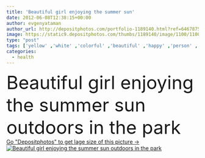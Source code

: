 ```yaml
---
title: 'Beautiful girl enjoying the summer sun'
date: 2012-06-08T12:38:15+00:00
author: evgenyataman
author_url: http://depositphotos.com/portfolio-1189140.html?ref=64678756
image: https://static9.depositphotos.com/thumbs/1189140/image/1100/11003434/api_thumb_450.jpg?forcejpeg=true
type: "post"
tags: ['yellow' ,'white' ,'colorful' ,'beautiful' ,'happy' ,'person' ,'girl' ,'female' ,'young' ,'summer' ,'people' ,'beauty' ,'sunlight' ,'park' ,'freedom' ,'sun' ,'happiness' ,'vitality' ,'nature' ,'orange' ,'sunshine' ,'sunny' ,'health' ,'healthy' ,'natural' ,'wellbeing' ,'sunset' ,'peace' ,'meditation' ,'pure' ,'lifestyle' ,'glow' ,'sunbeam' ,'spa' ,'tranquility' ,'profile' ,'in' ,'vacation' ,'dress' ,'harmony' ,'free' ,'relaxing' ,'enjoying' ,'wellness' ,'carefree' ,'embracing' ,'arms' ,'Holidays' ,'zen' ,'the' ]
categories: 
  - health
---
```

<div aling="center">
            <font size="60"> Beautiful girl enjoying the summer sun outdoors in the park</font>   
</div>
<div>
    <a href='https://depositphotos.com/11003434/stock-photo-beautiful-girl-enjoying-the-summer.html?ref=64678756' target=_blank > Go "Depositphotos" to get lage size of this picture ->
        <img href='https://depositphotos.com/11003434/stock-photo-beautiful-girl-enjoying-the-summer.html?ref=64678756' src='https://static9.depositphotos.com/1189140/1100/i/950/depositphotos_11003434-stock-photo-beautiful-girl-enjoying-the-summer.jpg?forcejpeg=true' alt='Beautiful girl enjoying the summer sun outdoors in the park' >
    </a>
</div>
